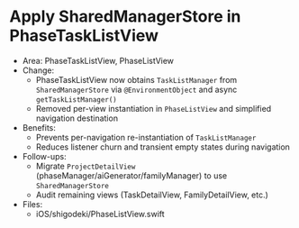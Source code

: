 # Apply SharedManagerStore in PhaseTaskListView

- Area: PhaseTaskListView, PhaseListView
- Change:
  - PhaseTaskListView now obtains `TaskListManager` from `SharedManagerStore` via `@EnvironmentObject` and async `getTaskListManager()`
  - Removed per-view instantiation in `PhaseListView` and simplified navigation destination
- Benefits:
  - Prevents per-navigation re-instantiation of `TaskListManager`
  - Reduces listener churn and transient empty states during navigation
- Follow-ups:
  - Migrate `ProjectDetailView` (phaseManager/aiGenerator/familyManager) to use `SharedManagerStore`
  - Audit remaining views (TaskDetailView, FamilyDetailView, etc.)
- Files:
  - iOS/shigodeki/PhaseListView.swift
